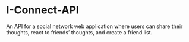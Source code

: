 # I-Connect-API
An API for a social network web application where users can share their thoughts, react to friends’ thoughts, and create a friend list.
